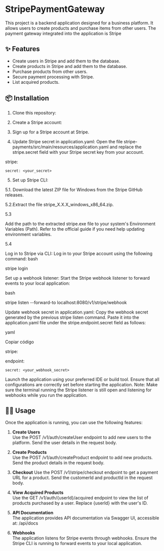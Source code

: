 
# StripePaymentGateway
This project is a backend application designed for a business platform. It allows users to create products and purchase items from other users. The payment gateway integrated into the application is Stripe

## ✨ Features
- Create users in Stripe and add them to the database.  
- Create products in Stripe and add them to the database.  
- Purchase products from other users.  
- Secure payment processing with Stripe.  
- List acquired products.  

## 📦 Installation
1. Clone this repository:
2. Create a Stripe account:
3. Sign up for a Stripe account at Stripe.

4. Update Stripe secret in application.yaml:
Open the file stripe-payments/src/main/resources/application.yaml and replace the stripe.secret field with your Stripe secret key from your account.

stripe:

    secret: <your_secret>

5. Set up Stripe CLI:

5.1. Download the latest ZIP file for Windows from the Stripe GitHub releases.

5.2.Extract the file stripe_X.X.X_windows_x86_64.zip.

5.3

Add the path to the extracted stripe.exe file to your system's Environment Variables (Path).
Refer to the official guide if you need help updating environment variables.

5.4

Log in to Stripe via CLI:
Log in to your Stripe account using the following command:
bash

stripe login

Set up a webhook listener:
Start the Stripe webhook listener to forward events to your local application:

bash

stripe listen --forward-to localhost:8080/v1/stripe/webhook  


Update webhook secret in application.yaml:
Copy the webhook secret generated by the previous stripe listen command. Paste it into the application.yaml file under the stripe.endpoint.secret field as follows:

yaml

Copiar código

stripe:

  endpoint:

    secret: <your_webhook_secret>

Launch the application using your preferred IDE or build tool. Ensure that all configurations are correctly set before starting the application.
Note: Make sure the terminal running the Stripe listener is still open and listening for webhooks while you run the application.

## 🧑‍💻 Usage

Once the application is running, you can use the following features:

1. **Create Users**  
   Use the POST /v1/auth/createUser endpoint to add new users to the platform. Send the user details in the request body.
2. **Create Products**  
   Use the POST /v1/auth/createProduct endpoint to add new products. Send the product details in the request body.
3. **Checkout**
   Use the POST /v1/stripe/checkout endpoint to get a payment URL for a product. Send the customerId and productId in the request body.
4. **View Acquired Products**  
   Use the GET /v1/auth/{userId}/acquired endpoint to view the list of products purchased by a user. Replace {userId} with the user's ID.

5. **API Documentation**  
  The application provides API documentation via Swagger UI, accessible at:
  /api/docs

6. **Webhooks**  
   The application listens for Stripe events through webhooks. Ensure the Stripe CLI is running to forward events to your local application.

